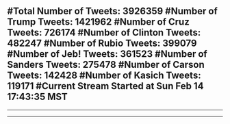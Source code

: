 #Total Number of Tweets: 3926359 
#Number of Trump Tweets: 1421962
#Number of Cruz Tweets: 726174
#Number of Clinton Tweets: 482247
#Number of Rubio Tweets: 399079
#Number of Jeb! Tweets: 361523
#Number of Sanders Tweets: 275478
#Number of Carson Tweets: 142428
#Number of Kasich Tweets: 119171
#Current Stream Started at Sun Feb 14 17:43:35 MST
---
---
---

